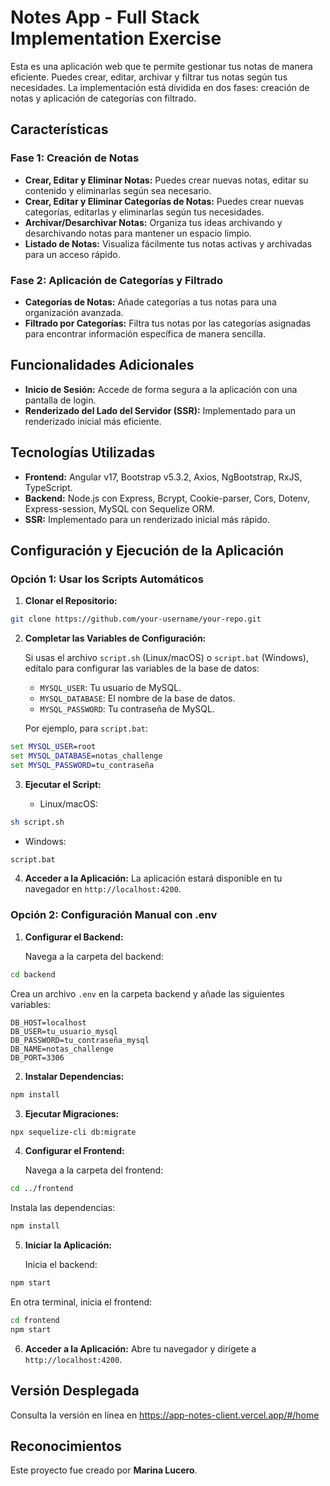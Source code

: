 # Notes App - Full Stack Implementation Exercise

Esta es una aplicación web que te permite gestionar tus notas de manera eficiente. Puedes crear, editar, archivar y filtrar tus notas según tus necesidades. La implementación está dividida en dos fases: creación de notas y aplicación de categorías con filtrado.

## Características

### Fase 1: Creación de Notas

- **Crear, Editar y Eliminar Notas:** Puedes crear nuevas notas, editar su contenido y eliminarlas según sea necesario.
- **Crear, Editar y Eliminar Categorías de Notas:** Puedes crear nuevas categorías, editarlas y eliminarlas según tus necesidades.
- **Archivar/Desarchivar Notas:** Organiza tus ideas archivando y desarchivando notas para mantener un espacio limpio.
- **Listado de Notas:** Visualiza fácilmente tus notas activas y archivadas para un acceso rápido.

### Fase 2: Aplicación de Categorías y Filtrado

- **Categorías de Notas:** Añade categorías a tus notas para una organización avanzada.
- **Filtrado por Categorías:** Filtra tus notas por las categorías asignadas para encontrar información específica de manera sencilla.

## Funcionalidades Adicionales

- **Inicio de Sesión:** Accede de forma segura a la aplicación con una pantalla de login.
- **Renderizado del Lado del Servidor (SSR):** Implementado para un renderizado inicial más eficiente.

## Tecnologías Utilizadas

- **Frontend:** Angular v17, Bootstrap v5.3.2, Axios, NgBootstrap, RxJS, TypeScript.
- **Backend:** Node.js con Express, Bcrypt, Cookie-parser, Cors, Dotenv, Express-session, MySQL con Sequelize ORM.
- **SSR:** Implementado para un renderizado inicial más rápido.

## Configuración y Ejecución de la Aplicación

### Opción 1: Usar los Scripts Automáticos

1. **Clonar el Repositorio:**

```bash
git clone https://github.com/your-username/your-repo.git
```

2. **Completar las Variables de Configuración:**

   Si usas el archivo `script.sh` (Linux/macOS) o `script.bat` (Windows), edítalo para configurar las variables de la base de datos:
   - `MYSQL_USER`: Tu usuario de MySQL.
   - `MYSQL_DATABASE`: El nombre de la base de datos.
   - `MYSQL_PASSWORD`: Tu contraseña de MySQL.

   Por ejemplo, para `script.bat`:

```bat
set MYSQL_USER=root
set MYSQL_DATABASE=notas_challenge
set MYSQL_PASSWORD=tu_contraseña
```

3. **Ejecutar el Script:**

   - Linux/macOS:

```bash
sh script.sh
```

- Windows:

```cmd
script.bat
```

4. **Acceder a la Aplicación:** La aplicación estará disponible en tu navegador en `http://localhost:4200`.

### Opción 2: Configuración Manual con .env

1. **Configurar el Backend:**

   Navega a la carpeta del backend:

```bash
cd backend
```

   Crea un archivo `.env` en la carpeta backend y añade las siguientes variables:

```env
DB_HOST=localhost
DB_USER=tu_usuario_mysql
DB_PASSWORD=tu_contraseña_mysql
DB_NAME=notas_challenge
DB_PORT=3306
```

2. **Instalar Dependencias:**

```bash
npm install
```

3. **Ejecutar Migraciones:**

```bash
npx sequelize-cli db:migrate
```

4. **Configurar el Frontend:**

   Navega a la carpeta del frontend:

```bash
cd ../frontend
```

   Instala las dependencias:

```bash
npm install
```

5. **Iniciar la Aplicación:**

   Inicia el backend:

```bash
npm start
```

   En otra terminal, inicia el frontend:

```bash
cd frontend
npm start
```

6. **Acceder a la Aplicación:** Abre tu navegador y dirígete a `http://localhost:4200`.

## Versión Desplegada

Consulta la versión en línea en <https://app-notes-client.vercel.app/#/home>

## Reconocimientos

Este proyecto fue creado por **Marina Lucero**.
